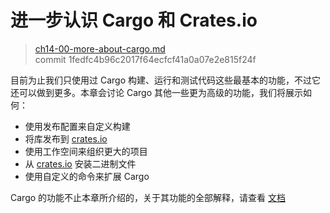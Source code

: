# 进一步认识 Cargo 和 Crates.io

> [ch14-00-more-about-cargo.md](https://github.com/rust-lang/book/blob/master/src/ch14-00-more-about-cargo.md)
> <br>
> commit 1fedfc4b96c2017f64ecfcf41a0a07e2e815f24f

目前为止我们只使用过 Cargo 构建、运行和测试代码这些最基本的功能，不过它还可以做到更多。本章会讨论 Cargo 其他一些更为高级的功能，我们将展示如何：

* 使用发布配置来自定义构建
* 将库发布到 [crates.io](https://crates.io)<!-- ignore -->
* 使用工作空间来组织更大的项目
* 从 [crates.io](https://crates.io)<!-- ignore --> 安装二进制文件
* 使用自定义的命令来扩展 Cargo

Cargo 的功能不止本章所介绍的，关于其功能的全部解释，请查看 [文档](http://doc.rust-lang.org/cargo/)
